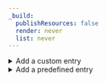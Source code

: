 ```yaml
---
_build:
  publishResources: false
  render: never
  list: never
---
```


<details>
<summary>Add a custom entry</summary>
<div class="special-class" markdown="1">

1. Select **Add custom entry** and give it a name.
2. In **Value**, enter a regular expression (or regex) that defines the text pattern you want to detect. For example, `test\d\d` will detect the word `test` followed by 2 digits.

   - Regexes are written in Rust. We recommend validating your regex with [Rustexp](https://rustexp.lpil.uk/).
   - Detected text patterns are limited to 1024 bytes in length.
   - Regexes with `+` are not supported as they are prone to exceeding the length limit. For example `a+` can detect an infinite number of a's. We recommend using `a{min,max}` instead, such as `a{1,1024}`.

3. Select **Done** to save the detection entry.

</div>
</details>

<details>
<summary>Add a predefined entry</summary>
<div class="special-class" markdown="1">

1. Select **Add existing entries**. Choose which entries to want to add, then select **Confirm**.
2. Select **Done** to save the detection entry.

</div>
</details>
